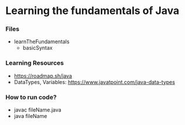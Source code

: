 # Learning the fundamentals of Java

### Files

- learnTheFundamentals
  - basicSyntax

### Learning Resources

- https://roadmap.sh/java
- DataTypes, Variables: https://www.javatpoint.com/java-data-types

### How to run code?

- javac fileName.java
- java fileName
